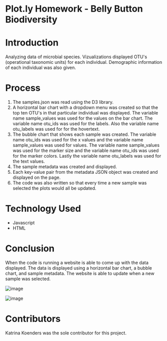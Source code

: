 # Plot.ly Homework - Belly Button Biodiversity

# Introduction
Analyzing data of microbial species. Vizualizations displayed OTU's (operational taxonomic units) for each individual. Demographic information of each individual was also given. 

# Process
1. The samples.json was read using the D3 library. 
2. A horizontal bar chart with a dropdown menu was created so that the top ten OTU's in that particular individual was displayed. The variable name sample_values was used for the values on the bar chart. The variable name otu_ids was used for the labels. Also the variable name otu_labels was used for for the hovertext. 
3. The bubble chart that shows each sample was created. The variable name otu_ids was used for the x values and the variable name sample_values was used for values. The variable name sample_values was used for the marker size and the variable name otu_ids was used for the marker colors. Lastly the variable name otu_labels was used for the text values.
4. The sample metadata was created and displayed. 
5. Each key-value pair from the metadata JSON object was created and displayed on the page. 
6. The code was also written so that every time a new sample was selected the plots would all be updated. 

# Technology Used
* Javascript
* HTML

# Conclusion
When the code is running a website is able to come up with the data displayed. The data is displayed using a horizontal bar chart, a bubble chart, and sample metadata. The website is able to update when a new sample was selected. 

![image](https://user-images.githubusercontent.com/57878641/87359212-fce01c00-c52c-11ea-9647-0650ababa5ba.png)


![image](https://user-images.githubusercontent.com/57878641/87359528-98718c80-c52d-11ea-9c8b-7aede2e6a051.png)

# Contributors
Katrina Koenders was the sole contributor for this project. 
